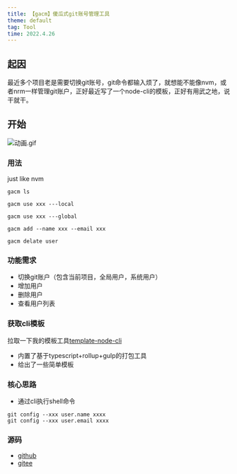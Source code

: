 ```yaml
---
title: 【gacm】傻瓜式git账号管理工具
theme: default
tag: Tool
time: 2022.4.26
---
```


## 起因

最近多个项目老是需要切换git账号，git命令都输入烦了，就想能不能像nvm，或者nrm一样管理git账户，正好最近写了一个node-cli的模板，正好有用武之地，说干就干。

## 开始

![动画.gif](https://p6-juejin.byteimg.com/tos-cn-i-k3u1fbpfcp/05cf68ef26d34d28a3480043ac980f2c~tplv-k3u1fbpfcp-watermark.image?)

### 用法

just like nvm
```
gacm ls 

gacm use xxx ---local

gacm use xxx ---global

gacm add --name xxx --email xxx

gacm delate user
```

### 功能需求

- 切换git账户（包含当前项目，全局用户，系统用户）
- 增加用户
- 删除用户
- 查看用户列表


### 获取cli模板

拉取一下我的模板工具[template-node-cli](https://github.com/alqmc/template-node-cli)
- 内置了基于typescript+rollup+gulp的打包工具
- 给出了一些简单模板

### 核心思路

- 通过cli执行shell命令

```
git config --xxx user.name xxxx
git config --xxx user.email xxxx
```

### 源码
- [github](https://github.com/alqmc/gacm)
- [gitee](https://gitee.com/Y_onghu/gacm)
